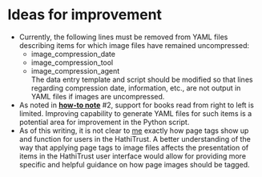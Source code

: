 # Ideas for improvement
- Currently, the following lines must be removed from YAML files describing items for which image files have remained uncompressed:
   - image_compression_date
   - image_compression_tool
   - image_compression_agent  
   The data entry template and script should be modified so that lines regarding compression date, information, etc., are not output in YAML files if images are uncompressed.
- As noted in **[how-to note](https://github.com/ries07uw/HathiTrustYAMLgenerator/blob/master/HowTo.md#notes)** #2, support for books read from right to left is limited. Improving capability to generate YAML files for such items is a potential area for improvement in the Python script.
- As of this writing, it is not clear to [me](https://github.com/briesenberg07) exactly how page tags show up and function for users in the HathiTrust. A better understanding of the way that applying page tags to image files affects the presentation of items in the HathiTrust user interface would allow for providing more specific and helpful guidance on how page images should be tagged.